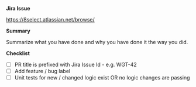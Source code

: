 **Jira Issue**

https://8select.atlassian.net/browse/

**Summary**

Summarize what you have done and why you have done it the way you did.

<!--
You can assign a team-member to review the PR.
If you are confident that no critical system breaks you can merge without a review.
-->
**Checklist**

- [ ] PR title is prefixed with Jira Issue Id - e.g. WGT-42
- [ ] Add feature / bug label
- [ ] Unit tests for new / changed logic exist OR no logic changes are passing
